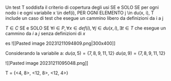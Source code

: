 Un test T soddisfa il criterio di copertura degli usi SE e SOLO SE per ogni nodo i e ogni variabile x \in def(i), PER OGNI ELEMENTO j \in du(x, i), T include un caso di test che esegue un cammino libero da definizioni da i a j

$T \in C$ SE e SOLO SE $\forall i \in P, \forall x \in def(i), \forall j \in du(x, i), \exists t \in T$ che esegue un cammino da $i$ a $j$ senza definizioni di $x$

es
![[Pasted image 20231211094809.png|300x400]]

Considerando la variabile a:
$du(a, 5) = \{7, 8, 9, 11, 12\}$
$du(a, 9) = \{7, 8, 9, 11, 12\}$

![[Pasted image 20231211095048.png]]

T = {<4, 8>, <12, 8>, <12, 4>}